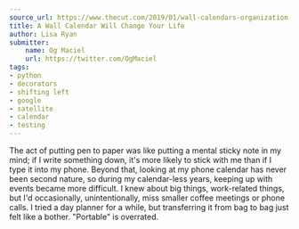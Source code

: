 ```yaml
---
source_url: https://www.thecut.com/2019/01/wall-calendars-organization-beneficial-opinion.html
title: A Wall Calendar Will Change Your Life
author: Lisa Ryan
submitter:
    name: Og Maciel
    url: https://twitter.com/OgMaciel
tags:
- python
- decorators
- shifting left
- google
- satellite
- calendar
- testing
---
```


The act of putting pen to paper was like putting a mental sticky note in my mind; if I write something down, it's more likely to stick with me than if I type it into my phone. Beyond that, looking at my phone calendar has never been second nature, so during my calendar-less years, keeping up with events became more difficult. I knew about big things, work-related things, but I'd occasionally, unintentionally, miss smaller coffee meetings or phone calls. I tried a day planner for a while, but transferring it from bag to bag just felt like a bother. "Portable" is overrated.
